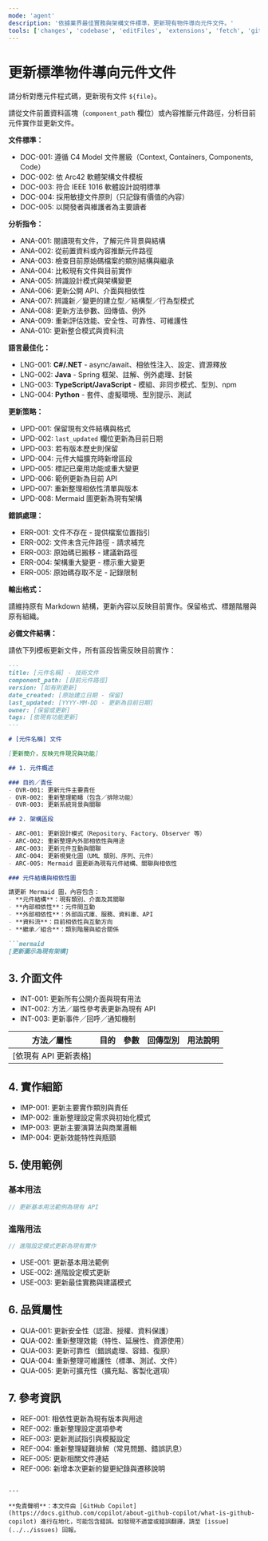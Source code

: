 ```yaml
---
mode: 'agent'
description: '依據業界最佳實務與架構文件標準，更新現有物件導向元件文件。'
tools: ['changes', 'codebase', 'editFiles', 'extensions', 'fetch', 'githubRepo', 'openSimpleBrowser', 'problems', 'runTasks', 'search', 'searchResults', 'terminalLastCommand', 'terminalSelection', 'testFailure', 'usages', 'vscodeAPI']
---
```

# 更新標準物件導向元件文件

請分析對應元件程式碼，更新現有文件 `${file}`。

請從文件前置資料區塊（`component_path` 欄位）或內容推斷元件路徑，分析目前元件實作並更新文件。

**文件標準：**

- DOC-001: 遵循 C4 Model 文件層級（Context, Containers, Components, Code）
- DOC-002: 依 Arc42 軟體架構文件模板
- DOC-003: 符合 IEEE 1016 軟體設計說明標準
- DOC-004: 採用敏捷文件原則（只記錄有價值的內容）
- DOC-005: 以開發者與維護者為主要讀者

**分析指令：**

- ANA-001: 閱讀現有文件，了解元件背景與結構
- ANA-002: 從前置資料或內容推斷元件路徑
- ANA-003: 檢查目前原始碼檔案的類別結構與繼承
- ANA-004: 比較現有文件與目前實作
- ANA-005: 辨識設計模式與架構變更
- ANA-006: 更新公開 API、介面與相依性
- ANA-007: 辨識新／變更的建立型／結構型／行為型模式
- ANA-008: 更新方法參數、回傳值、例外
- ANA-009: 重新評估效能、安全性、可靠性、可維護性
- ANA-010: 更新整合模式與資料流

**語言最佳化：**

- LNG-001: **C#/.NET** - async/await、相依性注入、設定、資源釋放
- LNG-002: **Java** - Spring 框架、註解、例外處理、封裝
- LNG-003: **TypeScript/JavaScript** - 模組、非同步模式、型別、npm
- LNG-004: **Python** - 套件、虛擬環境、型別提示、測試

**更新策略：**

- UPD-001: 保留現有文件結構與格式
- UPD-002: `last_updated` 欄位更新為目前日期
- UPD-003: 若有版本歷史則保留
- UPD-004: 元件大幅擴充時新增區段
- UPD-005: 標記已棄用功能或重大變更
- UPD-006: 範例更新為目前 API
- UPD-007: 重新整理相依性清單與版本
- UPD-008: Mermaid 圖更新為現有架構

**錯誤處理：**

- ERR-001: 文件不存在 - 提供檔案位置指引
- ERR-002: 文件未含元件路徑 - 請求補充
- ERR-003: 原始碼已搬移 - 建議新路徑
- ERR-004: 架構重大變更 - 標示重大變更
- ERR-005: 原始碼存取不足 - 記錄限制

**輸出格式：**

請維持原有 Markdown 結構，更新內容以反映目前實作。保留格式、標題階層與原有組織。

**必備文件結構：**

請依下列模板更新文件，所有區段皆需反映目前實作：

```md
---
title: [元件名稱] - 技術文件
component_path: [目前元件路徑]
version: [如有則更新]
date_created: [原始建立日期 - 保留]
last_updated: [YYYY-MM-DD - 更新為目前日期]
owner: [保留或更新]
tags: [依現有功能更新]
---

# [元件名稱] 文件

[更新簡介，反映元件現況與功能]

## 1. 元件概述

### 目的／責任
- OVR-001: 更新元件主要責任
- OVR-002: 重新整理範疇（包含／排除功能）
- OVR-003: 更新系統背景與關聯

## 2. 架構區段

- ARC-001: 更新設計模式（Repository、Factory、Observer 等）
- ARC-002: 重新整理內外部相依性與用途
- ARC-003: 更新元件互動與關聯
- ARC-004: 更新視覺化圖（UML 類別、序列、元件）
- ARC-005: Mermaid 圖更新為現有元件結構、關聯與相依性

### 元件結構與相依性圖

請更新 Mermaid 圖，內容包含：
- **元件結構**：現有類別、介面及其關聯
- **內部相依性**：元件間互動
- **外部相依性**：外部函式庫、服務、資料庫、API
- **資料流**：目前相依性與互動方向
- **繼承／組合**：類別階層與組合關係

```mermaid
[更新圖示為現有架構]
```

## 3. 介面文件

- INT-001: 更新所有公開介面與現有用法
- INT-002: 方法／屬性參考表更新為現有 API
- INT-003: 更新事件／回呼／通知機制

| 方法／屬性 | 目的 | 參數 | 回傳型別 | 用法說明 |
|------------|------|------|----------|----------|
| [依現有 API 更新表格] | | | | |

## 4. 實作細節

- IMP-001: 更新主要實作類別與責任
- IMP-002: 重新整理設定需求與初始化模式
- IMP-003: 更新主要演算法與商業邏輯
- IMP-004: 更新效能特性與瓶頸

## 5. 使用範例

### 基本用法

```csharp
// 更新基本用法範例為現有 API
```

### 進階用法

```csharp
// 進階設定模式更新為現有實作
```

- USE-001: 更新基本用法範例
- USE-002: 進階設定模式更新
- USE-003: 更新最佳實務與建議模式

## 6. 品質屬性

- QUA-001: 更新安全性（認證、授權、資料保護）
- QUA-002: 重新整理效能（特性、延展性、資源使用）
- QUA-003: 更新可靠性（錯誤處理、容錯、復原）
- QUA-004: 重新整理可維護性（標準、測試、文件）
- QUA-005: 更新可擴充性（擴充點、客製化選項）

## 7. 參考資訊

- REF-001: 相依性更新為現有版本與用途
- REF-002: 重新整理設定選項參考
- REF-003: 更新測試指引與模擬設定
- REF-004: 重新整理疑難排解（常見問題、錯誤訊息）
- REF-005: 更新相關文件連結
- REF-006: 新增本次更新的變更紀錄與遷移說明

```

---

**免責聲明**：本文件由 [GitHub Copilot](https://docs.github.com/copilot/about-github-copilot/what-is-github-copilot) 進行在地化，可能包含錯誤。如發現不適當或錯誤翻譯，請至 [issue](../../issues) 回報。

